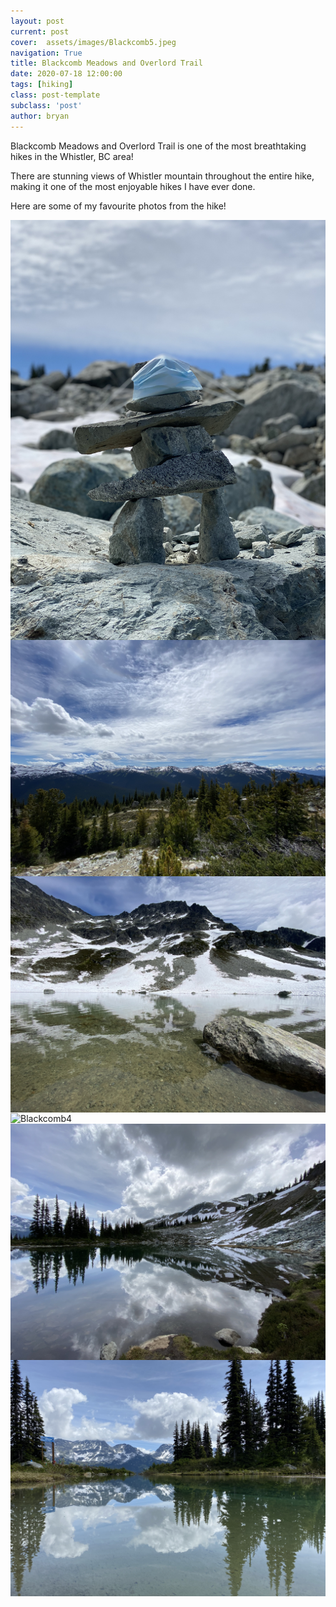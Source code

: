 ```yaml
---
layout: post
current: post
cover:  assets/images/Blackcomb5.jpeg
navigation: True
title: Blackcomb Meadows and Overlord Trail
date: 2020-07-18 12:00:00
tags: [hiking]
class: post-template
subclass: 'post'
author: bryan
---
```


Blackcomb Meadows and Overlord Trail is one of the most breathtaking hikes in the Whistler, BC area!

There are stunning views of Whistler mountain throughout the entire hike, making it one of the most enjoyable hikes I have ever done.

Here are some of my favourite photos from the hike! 

<img max-width="100vw" align="center" src="https://github.com/bryanyu1/blog/blob/gh-pages/assets/images/Blackcomb1.jpeg?raw=true" alt="Blackcomb1">

<img max-width="100vw" align="center" src="https://github.com/bryanyu1/blog/blob/gh-pages/assets/images/Blackcomb3.jpeg?raw=true" alt="Blackcomb3">

<img max-width="100vw" align="center" src="https://github.com/bryanyu1/blog/blob/gh-pages/assets/images/Blackcomb2.jpeg?raw=true" alt="Blackcomb2">

<img max-width="100vw" align="center" src="https://github.com/bryanyu1/blog/blob/gh-pages/assets/images/Blackcomb4.jpeg?raw=true" alt="Blackcomb4">

<img max-width="100vw" align="center" src="https://github.com/bryanyu1/blog/blob/gh-pages/assets/images/Blackcomb5.jpeg?raw=true" alt="Blackcomb5">

<img max-width="100vw" align="center" src="https://github.com/bryanyu1/blog/blob/gh-pages/assets/images/Blackcomb6.jpeg?raw=true" alt="Blackcomb6">
